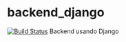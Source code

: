 # backend_django
[![Build Status](https://travis-ci.org/UNIZAR-30226-2020-01/backend_django.svg?branch=master)](https://travis-ci.org/UNIZAR-30226-2020-01/backend_django)
Backend usando Django
